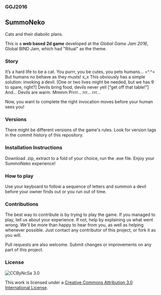 ### GGJ2016

SummoNeko
-----------

Cats and their diabolic plans.

This is a **web based 2d game** developed at the *Global Game Jam 2016*, Global BIND Jam, which had "Ritual" as the theme.

### Story

It’s a hard life to be a cat.
You purrr, you be cutes, you pets humans… 
=^.^=
But humans no behave as they musts!
x_x
This obviously has a simple solution:
invoking a devil.
[One or two lives might be needed, but we has 9 to spare, right?]
Devils bring food, devils never yell
[“get off that table!”]
And…
Devils are warm.
Mmmm
Prrrr… rrr… rrr…

Now, you want to complete the right invocation moves before your human sees you!

### Versions

There might be different versions of the game's rules. Look for version tags in the commit history of this repository.

### Installation Instructions

Download .zip, extract to a fold of your choice, run the .exe file. Enjoy your SummoNeko experience!

### How to play

Use your keyboard to follow a sequence of letters and summon a devil before your owner finds out or you run out of time.

### Contributions

The best way to contribute is by trying to play the game. If you managed to play, tell us about your experience. If not, help by explaining us what went wrong. We'll be more than happy to hear from you, as well as helping whenever possible. Just contact any contributor of this project, or fork it as you will.

Pull requests are also welcome. Submit changes or improvements on any part of this project.

### License

![CCByNcSa 3.0](http://licensebuttons.net/l/by-nc-sa/3.0/88x31.png)

This work is licensed under a [Creative Commons Attribution 3.0 International License](http://creativecommons.org/licenses/by-nc-sa/3.0/).
